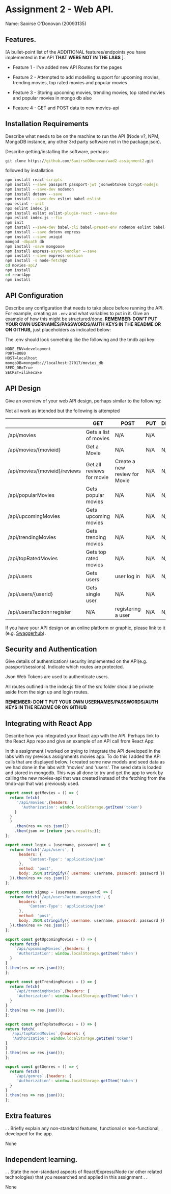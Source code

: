 # Assignment 2 - Web API.

Name: Saoirse O'Donovan (20093135)

## Features.

[A bullet-point list of the ADDITIONAL features/endpoints you have implemented in the API **THAT WERE NOT IN THE LABS** ]. 

 + Feature 1 - I've added new API Routes for the pages

 + Feature 2 - Attempted to add modelling support for upcoming movies, trending movies, top rated movies and popular movies

 + Feature 3 - Storing upcoming movies, trending movies, top rated movies and popular movies in mongo db also

 + Feature 4 - GET and POST data to new movies-api

## Installation Requirements

Describe what needs to be on the machine to run the API (Node v?, NPM, MongoDB instance, any other 3rd party software not in the package.json). 

Describe getting/installing the software, perhaps:

```bat
git clone https://github.com/SaoirseODonovan/wad2-assignment2.git
```

followed by installation

```bat
npm install react-scripts
npm install --save passport passport-jwt jsonwebtoken bcrypt-nodejs
npm install --save-dev nodemon
npm install dotenv --save
npm install --save-dev eslint babel-eslint
npx eslint --init
npx eslint index.js
npm install eslint eslint-plugin-react --save-dev
npx eslint index.js --fix
npm init
npm install --save-dev babel-cli babel-preset-env nodemon eslint babel-eslint
npm install --save dotenv express
npm install --save uniqid
mongod -dbpath db
npm install -save mongoose
npm install express-async-handler --save
npm install --save express-session
npm install -s node-fetch@2
cd movies-api/
npm install
cd reactApp
npm install

```

## API Configuration
Describe any configuration that needs to take place before running the API. For example, creating an ``.env`` and what variables to put in it. Give an example of how this might be structured/done.
**REMEMBER: DON'T PUT YOUR OWN USERNAMES/PASSWORDS/AUTH KEYS IN THE README OR ON GITHUB,** just placeholders as indicated below:

The .env should look something like the following and the tmdb api key:

```bat
NODE_ENV=development
PORT=8080
HOST=localhost
mongoDB=mongodb://localhost:27017/movies_db
SEED_DB=True
SECRET=ilikecake

```

## API Design
Give an overview of your web API design, perhaps similar to the following: 

Not all work as intended but the following is attempted

|  |  GET | POST | PUT | DELETE
| -- | -- | -- | -- | -- 
| /api/movies |Gets a list of movies | N/A | N/A |
| /api/movies/{movieid} | Get a Movie | N/A | N/A | N/A
| /api/movies/{movieid}/reviews | Get all reviews for movie | Create a new review for Movie | N/A | N/A  
| /api/popularMovies | Gets popular movies | N/A | N/A | N/A
| /api/upcomingMovies | Gets upcoming movies | N/A | N/A | N/A
| /api/trendingMovies | Gets trending movies | N/A | N/A | N/A
| /api/topRatedMovies | Gets top rated movies | N/A | N/A | N/A
| /api/users | Gets users | user log in | N/A | N/A
| /api/users/{userid} | Gets single user | N/A | N/A
| /api/users?action=register | N/A | registering a user | N/A | N/A

If you have your API design on an online platform or graphic, please link to it (e.g. [Swaggerhub](https://app.swaggerhub.com/)).


## Security and Authentication
Give details of authentication/ security implemented on the API(e.g. passport/sessions). Indicate which routes are protected. 

Json Web Tokens are used to authenticate users. 

All routes outlined in the index.js file of the src folder should be private aside from the sign up and login routes.

**REMEMBER: DON'T PUT YOUR OWN USERNAMES/PASSWORDS/AUTH KEYS IN THE README OR ON GITHUB**

## Integrating with React App

Describe how you integrated your React app with the API. Perhaps link to the React App repo and give an example of an API call from React App:

In this assignment I worked on trying to integrate the API developed in the labs with my previous assignments movies app. To do this I added the API calls that are displayed below. I created some new models and seed data as we had done in the labs with 'movies' and 'users'. The seed data is loaded and stored in mongodb. This was all done to try and get the app to work by calling the new movies-api that was created instead of the fetching from the tmdb-api that was previously used. 

~~~Javascript
export const getMovies = () => {
  return fetch(
     '/api/movies',{headers: {
       'Authorization': window.localStorage.getItem('token')
    }
  }
  )
    .then(res => res.json())
    .then(json => {return json.results;});
};

export const login = (username, password) => {
  return fetch('/api/users', {
      headers: {
          'Content-Type': 'application/json'
      },
      method: 'post',
      body: JSON.stringify({ username: username, password: password })
  }).then(res => res.json())
};

export const signup = (username, password) => {
  return fetch('/api/users?action=register', {
      headers: {
          'Content-Type': 'application/json'
      },
      method: 'post',
      body: JSON.stringify({ username: username, password: password })
  }).then(res => res.json())
};

export const getUpcomingMovies = () => {
  return fetch(
    `/api/upcomingMovies`,{headers: {
     'Authorization': window.localStorage.getItem('token')
  }
}
).then(res => res.json());
};

export const getTrendingMovies = () => {
  return fetch(
    `/api/trendingMovies`,{headers: {
     'Authorization': window.localStorage.getItem('token')
  }
}
).then(res => res.json());
};

export const getTopRatedMovies = () => {
return fetch(
  `/api/topRatedMovies`,{headers: {
   'Authorization': window.localStorage.getItem('token')
}
}
).then(res => res.json());
};

export const getGenres = () => {
  return fetch(
    `/api/genres`,{headers: {
     'Authorization': window.localStorage.getItem('token')
  }
}
).then(res => res.json());
};
~~~

## Extra features

. . Briefly explain any non-standard features, functional or non-functional, developed for the app.  

None

## Independent learning.

. . State the non-standard aspects of React/Express/Node (or other related technologies) that you researched and applied in this assignment . .  

None

